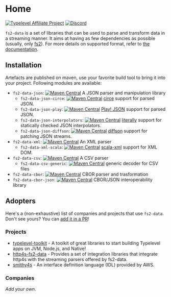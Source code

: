 # Home

[![Typelevel Affiliate Project](https://img.shields.io/badge/typelevel-affiliate%20project-FFB4B5.svg)](https://typelevel.org/projects/) [![Discord](https://img.shields.io/discord/632277896739946517.svg?label=&logo=discord&logoColor=ffffff&color=404244&labelColor=6A7EC2)](https://discord.gg/7qNAFsYkTn)

`fs2-data` is a set of libraries that can be used to parse and transform data in a streaming manner. It aims at having as few dependencies as possible (usually, only [fs2][fs2]). For more details on supported format, refer to [the documentation][doc].

## Installation

Artefacts are published on maven, use your favorite build tool to bring it into your project.
Following modules are available:

  - `fs2-data-json`: [![Maven Central](https://img.shields.io/maven-central/v/org.gnieh/fs2-data-json_2.13.svg)](https://mvnrepository.com/artifact/org.gnieh/fs2-data-json_2.13) A JSON parser and manipulation library
    - `fs2-data-json-circe`: [![Maven Central](https://img.shields.io/maven-central/v/org.gnieh/fs2-data-json-circe_2.13.svg)](https://mvnrepository.com/artifact/org.gnieh/fs2-data-json-circe_2.13) [circe][circe] support for parsed JSON.
    - `fs2-data-json-play`: [![Maven Central](https://img.shields.io/maven-central/v/org.gnieh/fs2-data-json-play_2.13.svg)](https://mvnrepository.com/artifact/org.gnieh/fs2-data-json-play_2.13) [Play! JSON][play-json] support for parsed JSON.
    - `fs2-data-json-interpolators`: [![Maven Central](https://img.shields.io/maven-central/v/org.gnieh/fs2-data-json-interpolators_2.13.svg)](https://mvnrepository.com/artifact/org.gnieh/fs2-data-json-interpolators_2.13) [literally][literally] support for statically checked JSON interpolators.
    - `fs2-data-json-diffson`: [![Maven Central](https://img.shields.io/maven-central/v/org.gnieh/fs2-data-json-diffson_2.13.svg)](https://mvnrepository.com/artifact/org.gnieh/fs2-data-json-diffson_2.13) [diffson][diffson] support for patching JSON streams.
  - `fs2-data-xml`: [![Maven Central](https://img.shields.io/maven-central/v/org.gnieh/fs2-data-xml_2.13.svg)](https://mvnrepository.com/artifact/org.gnieh/fs2-data-xml_2.13) An XML parser
    - `fs2-data-xml-scala`: [![Maven Central](https://img.shields.io/maven-central/v/org.gnieh/fs2-data-xml-scala_2.13.svg)](https://mvnrepository.com/artifact/org.gnieh/fs2-data-xml-scala_2.13) [scala-xml][scala-xml] support for XML DOM.
  - `fs2-data-csv`: [![Maven Central](https://img.shields.io/maven-central/v/org.gnieh/fs2-data-csv_2.13.svg)](https://mvnrepository.com/artifact/org.gnieh/fs2-data-csv_2.13) A CSV parser
    - `fs2-data-csv-generic`: [![Maven Central](https://img.shields.io/maven-central/v/org.gnieh/fs2-data-csv-generic_2.13.svg)](https://mvnrepository.com/artifact/org.gnieh/fs2-data-csv-generic_2.13) generic decoder for CSV files
  - `fs2-data-cbor`: [![Maven Central](https://img.shields.io/maven-central/v/org.gnieh/fs2-data-cbor_2.13.svg)](https://mvnrepository.com/artifact/org.gnieh/fs2-data-cbor_2.13) CBOR parser and trasformation
  - `fs2-data-cbor-json`: [![Maven Central](https://img.shields.io/maven-central/v/org.gnieh/fs2-data-cbor-json_2.13.svg)](https://mvnrepository.com/artifact/org.gnieh/fs2-data-cbor-json_2.13) CBOR/JSON interoperability library

## Adopters

Here's a (non-exhaustive) list of companies and projects that use `fs2-data`. Don't see yours? You can [add it in a PR][add-adopter]!

### Projects

 - [typelevel-toolkit](https://typelevel.org/toolkit/) - A toolkit of great libraries to start building Typelevel apps on JVM, Node.js, and Native!
 - [http4s-fs2-data](https://http4s.github.io/http4s-fs2-data/) - Provides a set of integration libraries that integrate http4s with the streaming parsers offered by fs2-data.
 - [smithy4s](https://disneystreaming.github.io/smithy4s/) - An interface definition language (IDL) provided by AWS.

### Companies

 _Add your own_.

[doc]: /documentation/index.md
[fs2]: https://fs2.io
[circe]: https://circe.github.io/circe/
[play-json]: https://www.playframework.com/documentation/latest/ScalaJson
[diffson]: https://github.com/gnieh/diffson
[literally]: https://github.com/typelevel/literally
[scala-xml]: https://github.com/scala/scala-xml
[add-adopter]: https://github.com/gnieh/fs2-data/edit/main/site/index.md
